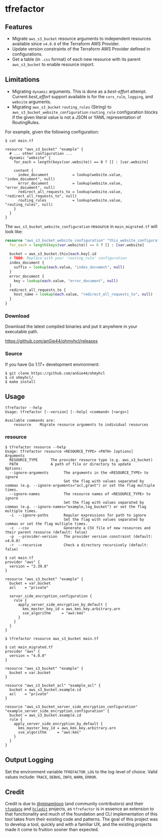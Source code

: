 # tfrefactor

## Features

- Migrate `aws_s3_bucket` resource arguments to independent resources available since `v4.0.0` of the Terraform AWS Provider.
- Update version constraints of the Terraform AWS Provider defined in configurations.
- Get a table (in `.csv` format) of each new resource with its parent `aws_s3_bucket` to enable resource import.

## Limitations

- Migrating `dynamic` arguments. This is done as a _best-effort_ attempt. Current _best_effort_ support available is for the `cors_rule`, `logging`, and `website` arguments.
- Migrating `aws_s3_bucket` `routing_rules` (String) to `aws_s3_bucket_website_configuration` `routing_rule` configuration blocks
if the given literal value is not a JSON or YAML representation of RoutingRules. 

For example, given the following configuration:
```shell
$ cat main.tf

resource "aws_s3_bucket" "example" {
  # ... other configuration ...
  dynamic "website" {
    for_each = length(keys(var.website)) == 0 ? [] : [var.website]

    content {
      index_document           = lookup(website.value, "index_document", null)
      error_document           = lookup(website.value, "error_document", null)
      redirect_all_requests_to = lookup(website.value, "redirect_all_requests_to", null)
      routing_rules            = lookup(website.value, "routing_rules", null)
    }
  }
}
```

The `aws_s3_bucket_website_configuration` resource in `main_migrated.tf` will look like:
```terraform
resource "aws_s3_bucket_website_configuration" "this_website_configuration" {
  for_each = length(keys(var.website)) == 0 ? [] : [var.website]

  bucket = aws_s3_bucket.this[each.key].id
  # TODO: Replace with your 'routing_rule' configuration
  index_document {
    suffix = lookup(each.value, "index_document", null)
  }
  error_document {
    key = lookup(each.value, "error_document", null)
  }
  redirect_all_requests_to {
    host_name = lookup(each.value, "redirect_all_requests_to", null)
  }
}
```

### Download

Download the latest compiled binaries and put it anywhere in your executable path.

https://github.com/anGie44/ohmyhcl/releases

### Source

If you have Go 1.17+ development environment:

```
$ git clone https://github.com/anGie44/ohmyhcl
$ cd ohmyhcl/
$ make install
```

## Usage
```shell
tfrefactor --help
Usage: tfrefactor [--version] [--help] <command> [<args>]

Available commands are:
    resource    Migrate resource arguments to individual resources
```

### resource

```shell
$ tfrefactor resource --help
Usage: tfrefactor resource <RESOURCE_TYPE> <PATH> [options]
Arguments
  RESOURCE_TYPE      The provider resource type (e.g. aws_s3_bucket)
  PATH               A path of file or directory to update
Options:
  --ignore-arguments       The arguments in the <RESOURCE_TYPE> to ignore
                           Set the flag with values separated by commas (e.g. --ignore-arguments="acl,grant") or set the flag multiple times.
  --ignore-names           The resource names of <RESOURCE_TYPE> to ignore
                           Set the flag with values separated by commas (e.g. --ignore-names="example,log_bucket") or set the flag multiple times.
  -i  --ignore-paths       Regular expressions for path to ignore
                           Set the flag with values separated by commas or set the flag multiple times.
  -c  --csv    			   Generate a CSV file of new resources and their parent resource (default: false)
  -p  --provider-version   The provider version constraint (default: v4.0.0)
  -r  --recursive          Check a directory recursively (default: false)
```

```shell
$ cat main.tf
provider "aws" {
  version = "2.39.0"
}

resource "aws_s3_bucket" "example" {
  bucket = var.bucket
  acl    = "private"
  
  server_side_encryption_configuration {
    rule {
      apply_server_side_encryption_by_default {
        kms_master_key_id = aws_kms_key.arbitrary.arn
        sse_algorithm     = "aws:kms"
      }
    }
  }
}

$ tfrefactor resource aws_s3_bucket main.tf

$ cat main_migrated.tf
provider "aws" {
  version = "4.0.0"
}

resource "aws_s3_bucket" "example" {
  bucket = var.bucket
}

resource "aws_s3_bucket_acl" "example_acl" {
  bucket = aws_s3_bucket.example.id
  acl    = "private"
}

resource "aws_s3_bucket_server_side_encryption_configuration" "example_server_side_encryption_configuration" {
  bucket = aws_s3_bucket.example.id
  rule {
    apply_server_side_encryption_by_default {
      kms_master_key_id = aws_kms_key.arbitrary.arn
      sse_algorithm     = "aws:kms"
    }
  }
}
```

## Output Logging

Set the environment variable `TFREFACTOR_LOG` to the log-level of choice. Valid values include: `TRACE`, `DEBUG`, `INFO`, `WARN`, `ERROR`.

## Credit

Credit is due to [@minamijoyo](https://github.com/minamijoyo) (and community contributors) and their [`tfupdate`](https://github.com/minamijoyo/tfupdate) and [`hcledit`](https://github.com/minamijoyo/hcledit) projects,
as `tfrefactor` is in essence an extension to that functionality and much of the foundation and CLI implementation of this tool takes from their existing code and patterns. 
The goal of this project was to develop a tool, quickly and with a familiar UX, and the existing projects made it come to fruition sooner than expected.
